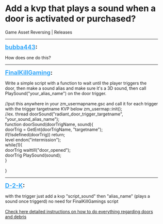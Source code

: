 # Add a kvp that plays a sound when a door is activated or purchased?
Game Asset Reversing | Releases

---
<strong style="font-size: 1.4em;"><span style="text-decoration: underline;text-decoration-color: #34a7f9;"><span style="color:#34a7f9;">bubba443</span></span>:</strong>

<p>How does one do this?</p>

---
<strong style="font-size: 1.4em;"><span style="text-decoration: underline;text-decoration-color: #34a7f9;"><span style="color:#34a7f9;">FinalKillGaming</span></span>:</strong>

<p>Write a simple script with a function to wait until the player triggers the door, then make a sound alias and make sure it&#39;s a 3D sound, then call PlaySound(&quot;your_alias_name&quot;) on the door trigger. <br /><br />//put this anywhere in your zm_usermapname.gsc and call it for each trigger with the trigger targetname KVP below zm_usermap::init();<br />//ex. thread doorSound(&quot;radiant_door_trigger_targetname&quot;, &quot;your_sound_alias_name&quot;);<br />function doorSound(doorTrigName, sound){<br />    doorTrig = GetEnt(doorTrigName, &quot;targetname&quot;);<br />    if(!isdefined(doorTrig)) return;<br />    level endon(&quot;intermission&quot;);<br />    while(1){<br />        doorTrig waittill(&quot;door_opened&quot;);<br />        doorTrig PlaySound(sound);<br />    }<br /><br />}</p>

---
<strong style="font-size: 1.4em;"><span style="text-decoration: underline;text-decoration-color: #34a7f9;"><span style="color:#34a7f9;">D-2-K</span></span>:</strong>

<p>with the trigger just add a kvp &quot;script_sound&quot; then &quot;alias_name&quot; (plays a sound once triggerd) no need for FinalKillGamings script <br /><br /><a href="https://www.devraw.net/post/setting-up-doors-debris">Check here detailed instructions on how to do everything regarding doors and debris</a></p>
